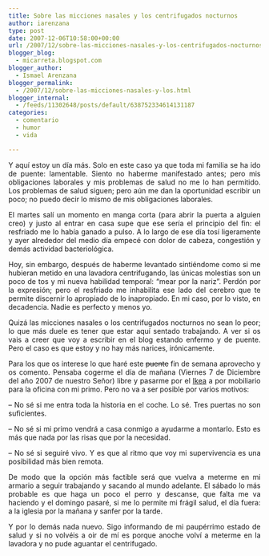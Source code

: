 ```yaml
---
title: Sobre las micciones nasales y los centrifugados nocturnos
author: iarenzana
type: post
date: 2007-12-06T10:58:00+00:00
url: /2007/12/sobre-las-micciones-nasales-y-los-centrifugados-nocturnos/
blogger_blog:
  - micarreta.blogspot.com
blogger_author:
  - Ismael Arenzana
blogger_permalink:
  - /2007/12/sobre-las-micciones-nasales-y-los.html
blogger_internal:
  - /feeds/11302648/posts/default/638752334614131187
categories:
  - comentario
  - humor
  - vida

---
```

<p style="text-align: justify;">
  Y aquí estoy un día más. Solo en este caso ya que toda mi familia se ha ido de puente: lamentable. Siento no haberme manifestado antes; pero mis obligaciones laborales y mis problemas de salud no me lo han permitido. Los problemas de salud siguen; pero aún me dan la oportunidad escribir un poco; no puedo decir lo mismo de mis obligaciones laborales.
</p>

<p style="text-align: justify;">
  El martes salí un momento en manga corta (para abrir la puerta a alguien creo) y justo al entrar en casa supe que ese sería el principio del fin: el resfriado me lo había ganado a pulso. A lo largo de ese día tosí ligeramente y ayer alrededor del medio día empecé con dolor de cabeza, congestión y demás actividad bacteriológica.
</p>

<p style="text-align: justify;">
  Hoy, sin embargo, después de haberme levantado sintiéndome como si me hubieran metido en una lavadora centrifugando, las únicas molestias son un poco de tos y mi nueva habilidad temporal: &#8220;mear por la nariz&#8221;. Perdón por la expresión; pero el resfriado me inhabilita ese lado del cerebro que te permite discernir lo apropiado de lo inapropiado. En mi caso, por lo visto, en decadencia. Nadie es perfecto y menos yo.
</p>

<p style="text-align: justify;">
  Quizá las micciones nasales o los centrifugados nocturnos no sean lo peor; lo que más duele es tener que estar aquí sentado trabajando. A ver si os vais a creer que voy a escribir en el blog estando enfermo y de puente. Pero el caso es que estoy y no hay más narices, irónicamente.
</p>

<p style="text-align: justify;">
  <p style="text-align: justify;">
    Para los que os interese lo que haré este <span style="text-decoration: line-through;">puente</span> fin de semana aprovecho y os comento. Pensaba cogerme el día de mañana (Viernes 7 de Diciembre del año 2007 de nuestro Señor) libre y pasarme por el <a href="http://ikea.es/">Ikea</a> a por mobiliario para la oficina con mi primo. Pero no va a ser posible por varios motivos:
  </p>
  
  <p style="text-align: justify;">
    &#8211; No sé si me entra toda la historia en el coche. Lo sé. Tres puertas no son suficientes.
  </p>
  
  <p style="text-align: justify;">
    &#8211; No sé si mi primo vendrá a casa conmigo a ayudarme a montarlo. Esto es más que nada por las risas que por la necesidad.
  </p>
  
  <p style="text-align: justify;">
    &#8211; No sé si seguiré vivo. Y es que al ritmo que voy mi supervivencia es una posibilidad más bien remota.
  </p>
  
  <p style="text-align: justify;">
    De modo que la opción más factible será que vuelva a meterme en mi armario a seguir trabajando y sacando al mundo adelante. El sábado lo más probable es que haga un poco el perro y descanse, que falta me va haciendo y el domingo pasaré, si me lo permite mi frágil salud, el día fuera: a la iglesia por la mañana y sanfer por la tarde.
  </p>
  
  <p style="text-align: justify;">
    Y por lo demás nada nuevo. Sigo informando de mi paupérrimo estado de salud y si no volvéis a oir de mí es porque anoche volví a meterme en la lavadora y no pude aguantar el centrifugado.
  </p>